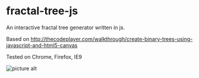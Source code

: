 fractal-tree-js
===============

An interactive fractal tree generator written in js. 

Based on http://thecodeplayer.com/walkthrough/create-binary-trees-using-javascript-and-html5-canvas

Tested on Chrome, Firefox, IE9

![picture alt](http://imgur.com/4sQk3.png)